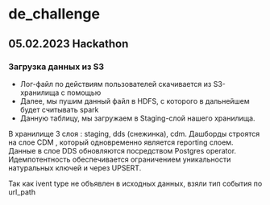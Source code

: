 # de_challenge

## 05.02.2023 Hackathon
### Загрузка данных из S3

* Лог-файл по действиям пользователей скачивается из S3-хранилища с помощью 
* Далее, мы пушим данный файл в HDFS, с которого в дальнейшем будет считывать spark
* Данную таблицу, мы загружаем в Staging-слой нашего хранилища.


 В хранилище 3 слоя : staging, dds (снежинка), cdm.
 Дашборды строятся на слое CDM , который одновременно является reporting слоем.
 Данные в слое DDS обновляются посредством Postgres operator. Идемпотентность обеспечивается ограничением уникальности натуральных ключей и через UPSERT.

 Так как ivent type не объявлен в исходных данных, взяли тип события по url_path

